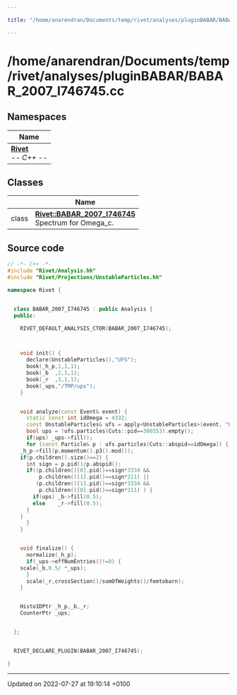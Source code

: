 ```yaml
---

title: "/home/anarendran/Documents/temp/rivet/analyses/pluginBABAR/BABAR_2007_I746745.cc"

---
```


# /home/anarendran/Documents/temp/rivet/analyses/pluginBABAR/BABAR_2007_I746745.cc



## Namespaces

| Name           |
| -------------- |
| **[Rivet](http://example.org/namespaces/namespacerivet/)** <br>-*- C++ -*-  |

## Classes

|                | Name           |
| -------------- | -------------- |
| class | **[Rivet::BABAR_2007_I746745](http://example.org/classes/classrivet_1_1babar__2007__i746745/)** <br>Spectrum for Omega_c.  |




## Source code

```cpp
// -*- C++ -*-
#include "Rivet/Analysis.hh"
#include "Rivet/Projections/UnstableParticles.hh"

namespace Rivet {


  class BABAR_2007_I746745 : public Analysis {
  public:

    RIVET_DEFAULT_ANALYSIS_CTOR(BABAR_2007_I746745);



    void init() {
      declare(UnstableParticles(),"UFS");
      book(_h_p,1,1,1);
      book(_b  ,2,1,1);
      book(_r  ,3,1,1);
      book(_ups,"/TMP/ups");
    }


    void analyze(const Event& event) {
      static const int idOmega = 4332;
      const UnstableParticles& ufs = apply<UnstableParticles>(event, "UFS");
      bool ups = !ufs.particles(Cuts::pid==300553).empty();
      if(ups) _ups->fill();
      for (const Particle& p : ufs.particles(Cuts::abspid==idOmega)) {
    _h_p->fill(p.momentum().p3().mod());
    if(p.children().size()==2) {
      int sign = p.pid()/p.abspid();
      if((p.children()[0].pid()==sign*3334 &&
          p.children()[1].pid()==sign*211) ||
         (p.children()[1].pid()==sign*3334 &&
          p.children()[0].pid()==sign*211) ) {
        if(ups) _b->fill(0.5);
        else    _r->fill(0.5);
      }
    }
      }
    }


    void finalize() {
      normalize(_h_p);
      if(_ups->effNumEntries()!=0) {
    scale(_b,0.5/ *_ups);
      }
      scale(_r,crossSection()/sumOfWeights()/femtobarn);
    }


    Histo1DPtr _h_p,_b,_r;
    CounterPtr _ups;


  };


  RIVET_DECLARE_PLUGIN(BABAR_2007_I746745);

}
```


-------------------------------

Updated on 2022-07-27 at 19:10:14 +0100
